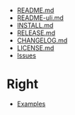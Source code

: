 - [README.md](/README.md)
- [README-uli.md](/README-uli.md)
- [INSTALL.md](/INSTALL.md)
- [RELEASE.md](/RELEASE.md)
- [CHANGELOG.md](/CHANGELOG.md)
- [LICENSE.md](/LICENSE.md)
- [Issues](/issues/)

# Right

- [Examples](/examples.md)

<!-- Ugly, but without the div below, the navbar isn't drawn correctly
     - Has to exist within this file at the moment
     - Moving it to a separate element like "navbar-left-right.html"
       does not work
 -->
<div style="clear: both;"></div>

